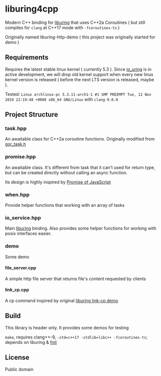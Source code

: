 # liburing4cpp

Modern C++ binding for [liburing](https://github.com/axboe/liburing) that uses C++2a Coroutines ( but still compiles for `clang` at C++17 mode with `-fcoroutines-ts` )

Originally named liburing-http-demo ( this project was originally started for demo )

## Requirements

Requires the latest stable linux kernel ( currently 5.3 ). Since [io_uring](https://git.kernel.dk/cgit/liburing/) is in active development, we will drop old kernel support when every new linux kernel version is released ( before the next LTS version is released, maybe ).

Tested: `Linux archlinux-pc 5.3.11-arch1-1 #1 SMP PREEMPT Tue, 12 Nov 2019 22:19:48 +0000 x86_64 GNU/Linux` with `clang-9.0.0`

## Project Structure

### task.hpp

An awaitable class for C++2a coroutine functions. Originally modified from [gor_task.h](https://github.com/Quuxplusone/coro#taskh-gor_taskh)

### promise.hpp

An awaitable class. It's different from task that it can't used for return type, but can be created directly without calling an async function.

Its design is highly inspired by [Promise of JavaScript](https://developer.mozilla.org/en-US/docs/Web/JavaScript/Reference/Global_Objects/Promise)

### when.hpp

Provide helper functions that working with an array of tasks

### io_service.hpp

Main [liburing](https://github.com/axboe/liburing) binding. Also provides some helper functions for working with posix interfaces easier.

### demo

Some demo

#### file_server.cpp

A simple http file server that returns file's content requested by clients

#### link_cp.cpp

A cp command inspired by original [liburing link-cp demo](https://github.com/axboe/liburing/blob/master/examples/link-cp.c)

## Build

This library is header only. It provides some demos for testing

`make`, requires clang++-9, `-std=c++17 -stdlib=libc++ -fcoroutines-ts`; depends on liburing & [fmt](http://fmtlib.net/)

## License

Public domain
